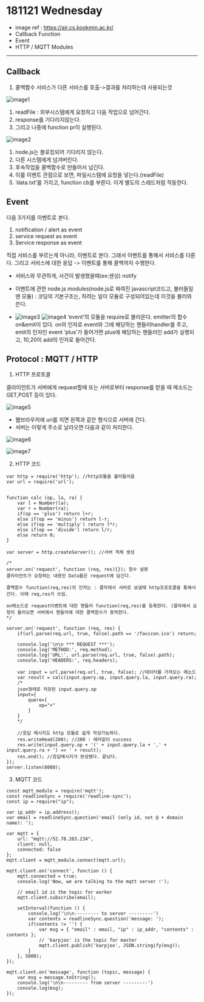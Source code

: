 181121 Wednesday 
===================

- image ref : https://air.cs.kookmin.ac.kr/
- Callback Function
- Event
- HTTP / MQTT Modules
----------



 


Callback
-------------------

1. 콜백함수
서비스가 다른 서비스를 호출->결과를 처리하는데 사용되는것


![image1](image1.png)

1. readFile : 외부시스템에게 요청하고 다음 작업으로 넘어간다. 
2. response를 기다리지않는다. 
3. 그리고 나중에 function pr이 실행된다. 


![image2](image2.png)

1. node.js는 블로킹되어 기다리지 않는다. 
2. 다른 시스템에게 넘겨버린다. 
3. 후속작업을 콜백함수로 만들어서 넘긴다. 
4. 이를 이벤트 관점으로 보면, 파일시스템에 요청을 넣는다.(readFile) 
5. ‘data.txt’를 가지고, function cb를 부른다. 이게 별도의 스레드처럼 작동한다. 






Event
-------------
다음 3가지를 이벤트로 본다. 

1. notification / alert as event
2. service request as event
3. Service response as event

직접 서비스를 부르는게 아니라, 이벤트로 본다. 그래서 이벤트를 통해서 서비스를 다룬다. 그리고 서비스에 대한 응답 -> 이벤트를 통해 콜백까지 수행한다. 


- 서비스와 무관하게, 사건이 발생했을때(ex:센싱) notify

- 이벤트에 관한 node.js modules(node.js로 짜여진 javascript코드고, 불러들일땐 모듈) : 코딩의 기본구조는, 하려는 일이 모듈로 구성되어있는데 이것을 불러와 쓴다. 
-  ![image3](image3.png)
 ![image4](image4.png)
 ‘event’의 모듈을 require로 불러온다. 
emitter의 함수 on&emit이 있다. 
on의 인자로 event와 그에 해당하는 핸들러handler를 주고, emit의 인자인 event ‘plus’가 들어가면 plus에 해당하는 핸들러인 add가 실행되고, 10,20이 add의 인자로 들어간다. 



Protocol : MQTT / HTTP
-------------

1.  HTTP 프로토콜

클라이언트가 서버에게 request할때 또는 서버로부터 response를 받을 때 메소드는 GET,POST 등이 있다. 

 ![image5](image5.png)
- 웹브라우저에 uri를 치면 왼쪽과 같은 형식으로 서버에 간다.
- 서버는 이렇게 주소로 날라오면 다음과 같이 처리한다. 

 ![image6](image6.png)
 
 ![image7](image7.png)
  

2. HTTP 코드

```
var http = require('http'); //http모듈을 불러들어옴
var url = require('url');


function calc (op, la, ra) {
    var l = Number(la);
    var r = Number(ra);
    if(op == 'plus') return l+r;
    else if(op == 'minus') return l-r;
    else if(op == 'multiply') return l*r;
    else if(op == 'divide') return l/r;
    else return 0;
}

var server = http.createServer(); //서버 객체 생성 

/*
server.on('request', function (req, res){}); 함수 설명
클라이언트가 요청하는 내용인 Data들은 request에 담긴다.

콜백함수 function(req,res)의 인자는 : 클라에서 서버로 보낼때 http프로토콜을 통해서 간다. 이때 req,res가 쓰임.

on메소드로 request이벤트에 대한 핸들러 function(req,res)를 등록한다. (클라에서 요청이 들어오면 서버에서 핸들러에 대한 콜백함수가 동작한다.
*/

server.on('request', function (req, res) { 
    if(url.parse(req.url, true, false).path == '/favicon.ico') return;

    console.log('\n\n *** REQUEST ***');
    console.log('METHOD:', req.method);
    console.log('URL:', url.parse(req.url, true, false).path);
    console.log('HEADERS:', req.headers);

    var input = url.parse(req.url, true, false); //데이터를 가져오는 메소드
    var result = calc(input.query.op, input.query.la, input.query.ra);
    /*
	json형태로 저장된 input.query.op
	input={
		quere={
			op="+"
		}
	}
    */

    //응답 메시지도 http 모듈로 쉽게 작성가능하다.
    res.writeHead(200); //200 : 에러없이 success
    res.write(input.query.op + '(' + input.query.la + ',' + input.query.ra + ') => ' + result);
    res.end(); //응답메시지가 완성됐다. 끝났다.
});
server.listen(8080);
```


3. MQTT 코드

```
const mqtt_module = require('mqtt');
const readlineSync = require('readline-sync');
const ip = require("ip");

var ip_addr = ip.address();
var email = readlineSync.question('email (only id, not @ + domain name): ');

var mqtt = {
    url: "mqtt://52.78.203.234",
    client: null,
    connected: false
};
mqtt.client = mqtt_module.connect(mqtt.url);

mqtt.client.on('connect', function () {
    mqtt.connected = true;
    console.log('Now, we are talking to the mqtt server !');

    // email id is the topic for worker
    mqtt.client.subscribe(email);

    setInterval(function () {
        console.log('\n\n--------- to server ---------')
        var contents = readlineSync.question('message: ');
        if(contents != '') {
            var msg = { "email" : email, "ip" : ip_addr, "contents" : contents };
            // 'karpjoo' is the topic for master
            mqtt.client.publish('karpjoo', JSON.stringify(msg));
        }
    }, 5000);
});

mqtt.client.on('message', function (topic, message) {
    var msg = message.toString();
    console.log('\n\n--------- from server ---------')
    console.log(msg);
});
```
